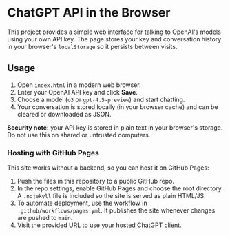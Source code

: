 # ChatGPT API in the Browser

This project provides a simple web interface for talking to OpenAI's models using your own API key. The page stores your key and conversation history in your browser's `localStorage` so it persists between visits.

## Usage

1. Open `index.html` in a modern web browser.
2. Enter your OpenAI API key and click **Save**.
3. Choose a model (`o3` or `gpt-4.5-preview`) and start chatting.
4. Your conversation is stored locally (in your browser cache) and can be cleared or downloaded as JSON.

**Security note:** your API key is stored in plain text in your browser's storage. Do not use this on shared or untrusted computers.

### Hosting with GitHub Pages

This site works without a backend, so you can host it on GitHub Pages:

1. Push the files in this repository to a public GitHub repo.
2. In the repo settings, enable GitHub Pages and choose the root directory.
   A `.nojekyll` file is included so the site is served as plain HTML/JS.
3. To automate deployment, use the workflow in `.github/workflows/pages.yml`.
   It publishes the site whenever changes are pushed to `main`.
4. Visit the provided URL to use your hosted ChatGPT client.

